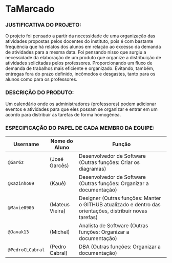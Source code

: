 # TaMarcado
### JUSTIFICATIVA DO PROJETO:
O projeto foi pensado a partir da necessidade de uma organização das atividades propostas pelos docentes do instituto, pois é com bastante frequência que há relatos dos alunos em relação ao excesso da demanda de atividades para a mesma data.
Foi pensando nisso que surgiu a necessidade da elaboração de um produto que organize a distribuição de atividades solicitadas pelos professores. Proporcionando um fluxo de demanda de trabalhos mais eficiente e organizado. Evitando, também, entregas fora do prazo definido, incômodos e desgastes, tanto para os alunos como para os professores.
 
### DESCRIÇÃO DO PRODUTO:
Um calendário onde os administradores (professores) podem adicionar eventos e atividades para que eles possam se organizar e entrar em um acordo para distribuir as tarefas de forma homogênea.
 
### ESPECIFICAÇÃO DO PAPEL DE CADA MEMBRO DA EQUIPE:
|Username        |Nome do Aluno    | Função                       |
|--------------- |-----------------|------------------------------|
|`@Gar6z`        |(José Garcês)    | Desenvolvedor de Software (Outras funções: Criar os diagramas) | 
|`@Kazinho09`    |(Kauê)           | Desenvolvedor de Software (Outras funções: Organizar a documentação) | 
|`@Mavie0905`    |(Mateus Vieira)  | Designer (Outras funções: Manter o GITHUB atualizado e dentro das orientações, distribuir novas tarefas) | 
|`@Javak13`      |(Michel)         | Analista de Software (Outras funções: Organizar a documentação) | 
|`@PedroCLCabral`|(Pedro Cabral)   | DBA (Outras funções: Organizar a documentação) | 
